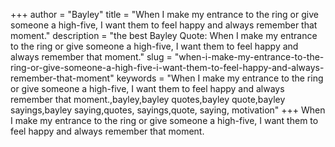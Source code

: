 +++
author = "Bayley"
title = "When I make my entrance to the ring or give someone a high-five, I want them to feel happy and always remember that moment."
description = "the best Bayley Quote: When I make my entrance to the ring or give someone a high-five, I want them to feel happy and always remember that moment."
slug = "when-i-make-my-entrance-to-the-ring-or-give-someone-a-high-five-i-want-them-to-feel-happy-and-always-remember-that-moment"
keywords = "When I make my entrance to the ring or give someone a high-five, I want them to feel happy and always remember that moment.,bayley,bayley quotes,bayley quote,bayley sayings,bayley saying,quotes, sayings,quote, saying, motivation"
+++
When I make my entrance to the ring or give someone a high-five, I want them to feel happy and always remember that moment.
